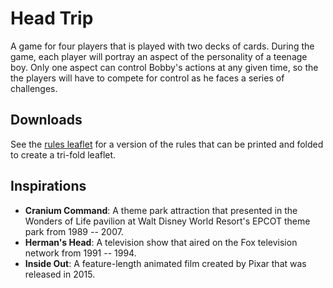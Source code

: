 # Head Trip
 A game for four players that is played with two decks of cards. During the game, each player will portray an aspect of the personality of a teenage boy. Only one aspect can control Bobby's actions at any given time, so the the players will have to compete for control as he faces a series of challenges.

## Downloads
See the [rules leaflet](head_trip.pdf) for a version of the rules that can be printed and folded to create a tri-fold leaflet.

## Inspirations
  - __Cranium Command__: A theme park attraction that presented in the Wonders of Life pavilion at Walt Disney World Resort's EPCOT theme park from 1989 -- 2007.
  - __Herman's Head__: A television show that aired on the Fox television network from 1991 -- 1994.
  - __Inside Out__: A feature-length animated film created by Pixar that was released in 2015.
